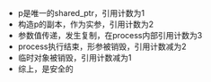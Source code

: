* p是唯一的shared_ptr，引用计数为1
* 构造p的副本，作为实参，引用计数为2
* 参数值传递，发生复制，在process内部引用计数为3
* process执行结束，形参被销毁，引用计数减为2
* 临时对象被销毁，引用计数减为1
* 综上，是安全的